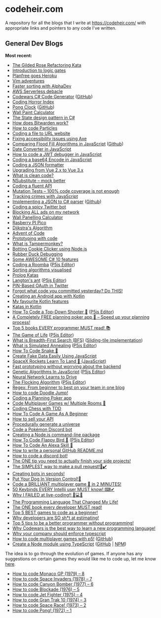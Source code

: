 # codeheir.com

A repository for all the blogs that I write at https://codeheir.com/ with appropriate links and pointers to any code I've written.

## General Dev Blogs 
**Most recent:**
- [The Gilded Rose Refactoring Kata](https://codeheir.com/2024/04/10/the-gilded-rose-refactoring-kata/)
- [Introduction to logic gates](https://codeheir.com/2023/12/28/introduction-to-logic-gates/)
- [Planfree goes Heroku](https://codeheir.com/2023/11/24/planfree-goes-heroku/)
- [Vim adventures]([https://codeheir.com/](https://codeheir.com/2023/11/11/vim-adventures/))
- [Faster sorting with AlphaDev](https://codeheir.com/2023/07/03/faster-sorting-with-alphadev/)
- [AWS Serverless debacle](https://codeheir.com/2023/05/07/aws-serverless-debarkle/)
- [Codewars C# Code Generator](https://codeheir.com/2023/03/11/codewars-code-c-sharp-generator/) ([GitHub](https://github.com/LukeGarrigan/CSharpCodeWars))
- [Coding Horror Index](https://codeheir.com/2023/02/07/coding-horror-index/)
- [Pong Clock](https://codeheir.com/2023/01/29/coding-a-pong-clock-in-javascript/) ([GitHub](https://github.com/LukeGarrigan/pong-clock))
- [Wall Paint Calculator](https://codeheir.com/2023/01/21/wall-paint-calculator/)
- [The State design pattern in C#](https://codeheir.com/2023/01/18/the-state-design-pattern-in-c/)
- [How does Bitwarden work?](https://codeheir.com/2022/12/27/how-bitwarden-works/)
- [How to code Particles](https://codeheir.com/2022/10/22/how-to-code-particles/)
- [Coding a file to URL website](https://codeheir.com/2022/09/19/coding-a-file-to-url-website/)
- [Fixing accessibility issues using Axe](https://codeheir.com/2022/08/27/fixing-accessibility-issues-using-axe/)
- [Comparing Flood Fill Algorithms in JavaScript](https://codeheir.com/2022/08/21/comparing-flood-fill-algorithms-in-javascript/) ([Github](https://github.com/LukeGarrigan/flood-fill))
- [Date Converter in JavaScript](https://codeheir.com/2022/08/13/date-converter-in-javascript/)
- [How to code a JWT debugger in JavaScript](https://codeheir.com/2022/07/16/how-to-code-a-jwt-debugger-in-javascript/)
- [Coding a base64 Encode in JavaScript](https://codeheir.com/2022/07/02/coding-a-base64-encoder-in-javascript/)
- [Coding a JSON formatter](https://codeheir.com/2022/06/26/coding-a-json-formatter/)
- [Upgrading from Vue 2.x to Vue 3.x](https://codeheir.com/2022/05/29/upgrading-from-vue-2-x-to-vue-3-x/)
- [What is clean code?](https://codeheir.com/2022/05/14/what-is-clean-code/)
- [NSubstitute – mock better](https://codeheir.com/2022/04/02/nsubstitute-mock-better/)
- [Coding a fluent API](https://codeheir.com/2022/03/24/coding-a-fluent-api/)
- [Mutation Tests – 100% code coverage is not enough](https://codeheir.com/2022/03/05/mutation-tests-100-code-coverage-is-not-enough/)
- [Tracking crimes with JavaScript](https://codeheir.com/2022/02/27/tracking-crimes-with-javascript/)
- [Implementing a JSON to C# parser](https://codeheir.com/2022/02/18/implementing-a-json-to-c-converter/) ([Github](https://github.com/LukeGarrigan/JsonToCSharp))
- [Coding a spicy Twitter bot](https://codeheir.com/2022/02/05/coding-a-spicy-twitter-bot/)
- [Blocking ALL ads on my network](https://codeheir.com/2022/01/23/blocking-all-ads-on-my-network/)
- [Wall Panelling Calculator](https://codeheir.com/2022/01/08/wall-panelling-calculator/)
- [Rasberry PI Pico](https://codeheir.com/2021/12/30/raspberry-pi-pico/)
- [Dijkstra's Algorithm](https://codeheir.com/2021/12/28/dijkstras-algorithm/)
- [Advent of Code](https://codeheir.com/2021/12/05/advent-of-code/)
- [Prototyping with code](https://codeheir.com/2021/11/29/prototyping-with-code/)
- [What is Tampermonkey?](https://codeheir.com/2021/11/21/what-is-tampermonkey/)
- [Botting Cookie Clicker using Node.js
](https://codeheir.com/2021/11/14/botting-cookie-clicker-using-node-js/)
- [Rubber Duck Debugging](https://codeheir.com/2021/11/07/rubber-duck-debugging/)
- [Some AWESOME C# 10 features](https://codeheir.com/2021/10/30/some-awesome-c-10-features/)
- [Coding a Roomba](https://codeheir.com/2021/10/16/coding-a-roomba/) ([P5js Editor](https://editor.p5js.org/codeheir/sketches/x5K1LrQRK))
- [Sorting algorithms visualised](https://codeheir.com/2021/10/13/sorting-algorithms-visualised/)
- [Prolog Katas](https://codeheir.com/2021/10/02/prolog-katas/)
- [Langton's ant](https://codeheir.com/2021/09/24/langtons-ant/)  ([P5js Editor](https://editor.p5js.org/codeheir/sketches/K9H6BL-22))
- [PIN-Based OAuth in Twitter](https://codeheir.com/2021/08/28/pin-based-oauth-in-twitter/)
- [Forgot what code you committed yesterday? Do THIS!](https://codeheir.com/2021/08/21/forgot-what-code-you-committed-yesterday-do-this/)
- [Creating an Android app with Kotlin](https://codeheir.com/2021/08/14/creating-an-android-app-with-kotlin/)
- [My favourite Kotlin features](https://codeheir.com/2021/08/08/my-favourite-kotlin-features/)
- [Katas in Kotlin](https://codeheir.com/2021/07/31/katas-in-kotlin/)
- [How To Code a Top-Down Shooter 🔫](https://codeheir.com/2021/07/25/how-to-code-a-top-down-shooter-%f0%9f%94%ab/) ([P5js Editor](https://editor.p5js.org/codeheir/sketches/5syQPc0Tc))
- [A Completely FREE planning poker app 💸 – Speed up your planning process!](https://codeheir.com/2021/07/02/a-completely-free-planning-poker-app-%f0%9f%92%b8-speed-up-your-planning-process/)
- [Top 5 books EVERY programmer MUST read! 📚](https://codeheir.com/2021/06/26/top-5-books-every-programmer-must-read/)
- [The Game of Life](https://codeheir.com/2021/06/19/the-game-of-life/) ([P5js Editor](https://editor.p5js.org/codeheir/sketches/gu41ikOre))
- [What is Breadth-First Search (BFS)](https://codeheir.com/2021/06/05/what-is-breadth-first-search-bfs/) ([Sliding-tile implementation](https://github.com/LukeGarrigan/sliding-tile))
- [What is Simulated Annealing](https://codeheir.com/2021/05/22/what-is-simulated-annealing/) ([P5js Editor](https://editor.p5js.org/codeheir/sketches/bGSBBXpdN))
- [How To Code Snake 🐍](https://codeheir.com/2021/05/15/how-to-code-snake-%f0%9f%90%8d/)
- [Create Fake Data Easily Using JavaScript](https://codeheir.com/2021/05/13/create-fake-data-easily-using-javascript/)
- [SpaceX Rockets Learn To Land 🚀 (JavaScript)](https://codeheir.com/2021/05/08/spacex-rockets-learn-to-land-%f0%9f%9a%80-javascript/)
- [Fast prototyping without worrying about the backend](https://codeheir.com/2021/04/25/fast-prototyping-without-worrying-about-the-backend/)
- [Genetic Algorithms In JavaScript](https://codeheir.com/2021/04/03/genetic-algorithms-in-javascript/) ([P5js Editor](https://editor.p5js.org/codeheir/sketches/L6QB5y8gj))
- [Neural Network Learns to Drive](https://codeheir.com/2021/04/10/neural-network-learns-to-drive/)
- [The Flocking Algorithm](https://codeheir.com/2021/03/27/the-flocking-algorithm/) ([P5js Editor](https://editor.p5js.org/codeheir/sketches/73Fnq0QyW))
- [Regex: From beginner to best on your team in one blog](https://codeheir.com/2021/03/20/regex-from-beginner-to-best-on-your-team-in-one-blog/)
- [How to code Doodle Jump!](https://codeheir.com/2021/03/13/how-to-code-doodle-jump/)
- [Coding a Planning Poker app](https://codeheir.com/2021/02/27/coding-a-planning-poker-app/)
- [Code Multiplayer Games w/ Multiple Rooms 🚀](https://codeheir.com/2021/02/20/code-multiplayer-games-w-multiple-rooms-%f0%9f%9a%80/)
- [Coding Chess with TDD](https://codeheir.com/2021/02/13/coding-chess-with-tdd/)
- [How To Code A Game As A Beginner](https://codeheir.com/2021/02/06/how-to-code-a-game-as-a-beginner/)
- [How to sell your API](https://codeheir.com/2021/02/04/how-to-sell-your-api/)
- [Procedurally generate a universe](https://codeheir.com/2021/01/30/procedurally-generate-an-entire-universe/)
- [Code a Pokémon Discord bot](https://codeheir.com/2021/01/13/code-a-pokemon-discord-bot/)
- [Creating a Node.js command-line package](https://codeheir.com/2020/10/03/creating-a-node-js-command-line-package/)
- [How To Code Flappy Bird 🐤](https://codeheir.com/2020/09/12/how-to-code-flappy-bird-%f0%9f%90%a4/) ([P5js Editor](https://editor.p5js.org/codeheir/sketches/P0weMcRNJ))
- [How To Code An Alexa Skill 🤖](https://codeheir.com/2020/08/30/how-to-code-an-alexa-skill-%f0%9f%a4%96/)
- [How to write a personal GitHub README.md](https://codeheir.com/2020/08/01/how-to-write-a-personal-github-readme-md/)
- [How to code a discord bot!](https://codeheir.com/2020/07/25/how-to-code-a-discord-bot/)
- [The ONE tip you need to actually finish your side projects!](https://codeheir.com/2020/02/01/the-one-tip-you-need-to-actually-finish-your-side-projects/)
- [The SIMPLEST way to make a pull request!🌲✔️](https://dev.to/lukegarrigan/the-simplest-way-to-make-a-pull-request-2h61)
- [Creating bots in seconds!](https://codeheir.com/2019/11/02/creating-bots-in-seconds/)
- [Put Your Dog In Version Control!🐶](https://dev.to/lukegarrigan/put-your-dog-in-version-control-2l8p)
- [Code a BRILLIANT multiplayer game 🚀 in 2 MINUTES!](https://dev.to/lukegarrigan/code-a-brilliant-multiplayer-game-in-2-minutes-2gdd)
- [50 Keybinds EVERY Intellij user MUST know! ⌨✔](https://codeheir.com/2019/09/13/50-keybinds-every-intellij-user-must-know-%e2%8c%a8%e2%9c%94/)
- [Why I FAILED at live-coding!! 🤔💻❌](https://codeheir.com/2019/09/07/why-i-failed-at-live-coding-%f0%9f%a4%94%f0%9f%92%bb%e2%9d%8c/)
- [The Programming Language That Changed My Life!](https://codeheir.com/2019/08/31/the-programmg-language-that-changed-my-life/)
- [The ONE book every developer MUST read!](https://codeheir.com/2019/08/24/the-one-book-every-developer-must-read/)
- [Top 5 BEST games to code as a beginner!](https://codeheir.com/2019/08/17/top-5-best-games-to-code-as-a-beginner/)
- [Why developers are SO sh*t at estimating!](https://codeheir.com/2019/08/10/why-developers-are-so-sht-at-estimating/)
- [Top 5 tips to be a better programmer without programming!](https://codeheir.com/2019/08/03/top-5-tips-to-be-a-better-programmer-without-programming/)
- [Why Codewars is the best way to learn a new programming language!](https://codeheir.com/2019/07/27/why-codewars-is-the-best-way-to-learn-a-new-programming-language/)
- [Why your company should enforce typescript](https://codeheir.com/2019/05/25/why-your-company-should-enforce-typescript/)
- [How to code multiplayer games with p5!](https://codeheir.com/2019/05/11/how-to-code/) ([GitHub](https://github.com/LukeGarrigan/p5-multiplayer-game-starter))
- [Create a Node module using TypeScript](https://codeheir.com/2019/04/19/creating-a-node-module-with-typescript/)  ([GitHub](https://github.com/LukeGarrigan/async-encrypted-disk-cache) | [NPM](https://www.npmjs.com/package/encrypt-async-cache))

The idea is to go through the evolution of games. If anyone has any suggestions on certain games they would like me to code up, let me know [here](https://twitter.com/luke_garrigan).
- [How to code Monaco GP (1979) – 8](https://codeheir.com/2019/03/31/how-to-code-monaco-gp-1979-8/)
- [How to code Space Invaders (1978) – 7](https://codeheir.com/2019/03/17/how-to-code-space-invaders-1978-7/)
- [How to code Canyon Bomber (1977) – 6](https://codeheir.com/2019/03/10/how-to-code-canyon-bomber-1977-6/)
- [How to code Blockade (1976) – 5](https://codeheir.com/2019/03/03/how-to-code-blockade-1976-5/)
- [How to code Jet Fighter (1975) – 4](https://codeheir.com/2019/02/24/how-to-code-jet-fighter-1975-4/)
- [How to code Gran Trak 10 (1974) – 3](https://codeheir.com/2019/02/17/how-to-code-gran-trak-10-1974-3/)
- [How to code Space Race! (1973) – 2](https://codeheir.com/2019/02/10/how-to-code-space-race-1973-2/)
- [How to code Pong! (1972) – 1](https://codeheir.com/2019/02/04/how-to-code-pong-1972-1/)

